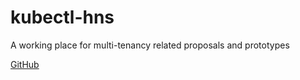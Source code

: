# kubectl-hns

A working place for multi-tenancy related proposals and prototypes

[GitHub](https://github.com/kubernetes-sigs/multi-tenancy)
